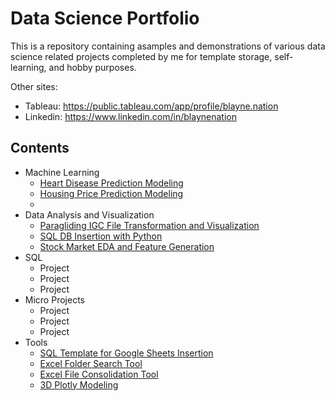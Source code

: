 # Data Science Portfolio
This is a repository containing asamples and demonstrations of various data science related projects completed by me for template storage, self-learning, and hobby purposes.

Other sites:
- Tableau: https://public.tableau.com/app/profile/blayne.nation
- Linkedin: https://www.linkedin.com/in/blaynenation

## Contents
- Machine Learning
  - [Heart Disease Prediction Modeling](https://github.com/HypnoticRegression/Data_Science_Portfolio/blob/main/Heart_Disease_Prediction_Modeling.ipynb)
  - [Housing Price Prediction Modeling](https://github.com/HypnoticRegression/Data_Science_Portfolio/blob/main/Housing_Price_Prediction_Modeling.ipynb)
  - []()
- Data Analysis and Visualization
  - [Paragliding IGC File Transformation and Visualization](https://nbviewer.org/github/HypnoticRegression/Data_Science_Portfolio/blob/main/Paragliding_IGC_Decoder.ipynb)
  - [SQL DB Insertion with Python](https://github.com/HypnoticRegression/Data_Science_Portfolio/blob/main/SQL_DB_Insertion_With_Python.py)
  - [Stock Market EDA and Feature Generation](https://github.com/HypnoticRegression/Data_Science_Portfolio/blob/main/StockMarket_EDA%2BFeature_Generation.ipynb)
- SQL
  - Project
  - Project
  - Project
- Micro Projects
  - Project
  - Project
  - Project
- Tools
  - [SQL Template for Google Sheets Insertion](https://github.com/HypnoticRegression/Data_Science_Portfolio/blob/main/Template_SQL_GSheets_Automation.py)
  - [Excel Folder Search Tool](https://github.com/HypnoticRegression/Data_Science_Portfolio/blob/main/Excel_Folder_Search_Tool.py)
  - [Excel File Consolidation Tool](https://github.com/HypnoticRegression/Data_Science_Portfolio/blob/main/Excel_File_Consolidation_Tool.py)
  - [3D Plotly Modeling](https://github.com/HypnoticRegression/Data_Science_Portfolio/blob/main/3D_Plotly_Modeling.ipynb)
